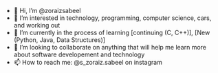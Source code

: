 - 👋 Hi, I’m @zoraizsabeel
- 👀 I’m interested in technology, programming, computer science, cars, and working out
- 🌱 I’m currently in the process of learning [continuing (C, C++)], [New (Python, Java, Data Structures)]
- 💞️ I’m looking to collaborate on anything that will help me learn more about software developement and technology
- 📫 How to reach me: @s_zoraiz.sabeel on instagram

<!---
zoraizsabeel/zoraizsabeel is a ✨ special ✨ repository because its `README.md` (this file) appears on your GitHub profile.
You can click the Preview link to take a look at your changes.
--->
